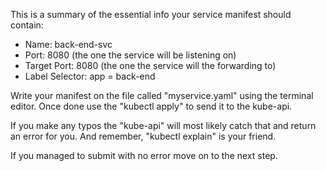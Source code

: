 This is a summary of the essential info your service manifest should contain:

- Name: back-end-svc
- Port: 8080 (the one the service will be listening on)
- Target Port: 8080 (the one the service will the forwarding to)
- Label Selector: app = back-end

Write your manifest on the file called "myservice.yaml" using the terminal editor. Once done use the "kubectl apply" to send it to the kube-api.

If you make any typos the "kube-api" will most likely catch that and return an error for you. And remember, "kubectl explain" is your friend. 

If you managed to submit with no error move on to the next step.